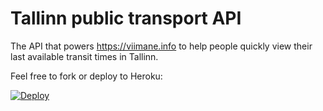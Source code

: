# Tallinn public transport API

The API that powers https://viimane.info to help people quickly
view their last available transit times in Tallinn.

Feel free to fork or deploy to Heroku:

[![Deploy](https://www.herokucdn.com/deploy/button.png)](https://heroku.com/deploy?template=https://github.com/andreasvirkus/tallinn-transport-api)